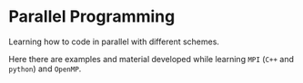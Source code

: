 # Parallel Programming

Learning how to code in parallel with different schemes.

Here there are examples and material developed while learning `MPI` (`C++` and `python`) and `OpenMP`.
